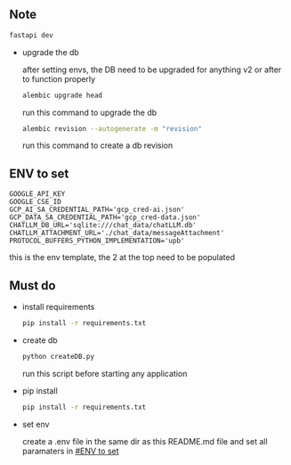 ## Note

```sh
fastapi dev
```


- upgrade the db

    after setting envs, the DB need to be upgraded for anything v2 or after to function properly
    
    ```sh
    alembic upgrade head
    ```

    run this command to upgrade the db

    ```sh
    alembic revision --autogenerate -m "revision"
    ```

    run this command to create a db revision



## ENV to set

```.env
GOOGLE_API_KEY
GOOGLE_CSE_ID
GCP_AI_SA_CREDENTIAL_PATH='gcp_cred-ai.json'
GCP_DATA_SA_CREDENTIAL_PATH='gcp_cred-data.json'
CHATLLM_DB_URL='sqlite:///chat_data/chatLLM.db'
CHATLLM_ATTACHMENT_URL='./chat_data/messageAttachment'
PROTOCOL_BUFFERS_PYTHON_IMPLEMENTATION='upb'
```

this is the env template, the 2 at the top need to be populated

## Must do

- install requirements

    ```sh
    pip install -r requirements.txt
    ```

- create db

    ```sh
    python createDB.py
    ```

    run this script before starting any application

- pip install

    ```sh
    pip install -r requirements.txt
    ```

- set env

    create a .env file in the same dir as this README.md file and set all paramaters in [#ENV to set](#ENV-to-set)
